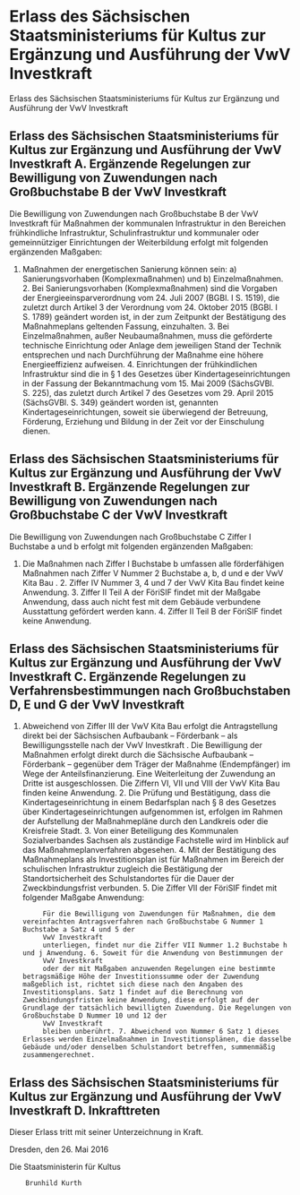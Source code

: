 # Erlass des Sächsischen Staatsministeriums für Kultus zur Ergänzung und Ausführung der VwV Investkraft 

Erlass des Sächsischen Staatsministeriums für Kultus zur Ergänzung und Ausführung der VwV Investkraft

## Erlass des Sächsischen Staatsministeriums für Kultus zur Ergänzung und Ausführung der VwV Investkraft  A. Ergänzende Regelungen zur Bewilligung von Zuwendungen nach Großbuchstabe B der VwV Investkraft

Die Bewilligung von Zuwendungen nach Großbuchstabe B der
        VwV Investkraft
        für Maßnahmen der kommunalen Infrastruktur in den Bereichen frühkindliche Infrastruktur, Schulinfrastruktur und kommunaler oder gemeinnütziger Einrichtungen der Weiterbildung erfolgt mit folgenden ergänzenden Maßgaben:

1. Maßnahmen der energetischen Sanierung können sein: a) Sanierungsvorhaben (Komplexmaßnahmen) und b) Einzelmaßnahmen. 2. Bei Sanierungsvorhaben (Komplexmaßnahmen) sind die Vorgaben der Energieeinsparverordnung vom 24. Juli 2007 (BGBl. I S. 1519), die zuletzt durch Artikel 3 der Verordnung vom 24. Oktober 2015 (BGBl. I S. 1789) geändert worden ist, in der zum Zeitpunkt der Bestätigung des Maßnahmeplans geltenden Fassung, einzuhalten. 3. Bei Einzelmaßnahmen, außer Neubaumaßnahmen, muss die geförderte technische Einrichtung oder Anlage dem jeweiligen Stand der Technik entsprechen und nach Durchführung der Maßnahme eine höhere Energieeffizienz aufweisen. 4. Einrichtungen der frühkindlichen Infrastruktur sind die in § 1 des
            Gesetzes über Kindertageseinrichtungen
            in der Fassung der Bekanntmachung vom 15. Mai 2009 (SächsGVBl. S. 225), das zuletzt durch Artikel 7 des Gesetzes vom 29. April 2015 (SächsGVBl. S. 349) geändert worden ist, genannten Kindertageseinrichtungen, soweit sie überwiegend der Betreuung, Förderung, Erziehung und Bildung in der Zeit vor der Einschulung dienen. 
## Erlass des Sächsischen Staatsministeriums für Kultus zur Ergänzung und Ausführung der VwV Investkraft  B. Ergänzende Regelungen zur Bewilligung von Zuwendungen nach Großbuchstabe C der VwV Investkraft

Die Bewilligung von Zuwendungen nach Großbuchstabe C Ziffer I Buchstabe a und b erfolgt mit folgenden ergänzenden Maßgaben:

1. Die Maßnahmen nach Ziffer I Buchstabe b umfassen alle förderfähigen Maßnahmen nach Ziffer V Nummer 2 Buchstabe a, b, d und e der
            VwV Kita Bau
            . 2. Ziffer IV Nummer 3, 4 und 7 der
            VwV Kita Bau
            findet keine Anwendung. 3. Ziffer II Teil A der
            FöriSIF
            findet mit der Maßgabe Anwendung, dass auch nicht fest mit dem Gebäude verbundene Ausstattung gefördert werden kann. 4. Ziffer II Teil B der
            FöriSIF
            findet keine Anwendung. 
## Erlass des Sächsischen Staatsministeriums für Kultus zur Ergänzung und Ausführung der VwV Investkraft  C. Ergänzende Regelungen zu Verfahrensbestimmungen nach Großbuchstaben D, E und G der VwV Investkraft

1. Abweichend von Ziffer III der
            VwV Kita Bau
            erfolgt die Antragstellung direkt bei der Sächsischen Aufbaubank – Förderbank – als Bewilligungsstelle nach der
            VwV Investkraft
            . Die Bewilligung der Maßnahmen erfolgt direkt durch die Sächsische Aufbaubank – Förderbank – gegenüber dem Träger der Maßnahme (Endempfänger) im Wege der Anteilsfinanzierung. Eine Weiterleitung der Zuwendung an Dritte ist ausgeschlossen. Die Ziffern VI, VII und VIII der
            VwV Kita Bau
            finden keine Anwendung. 2. Die Prüfung und Bestätigung, dass die Kindertageseinrichtung in einem Bedarfsplan nach § 8 des
            Gesetzes über Kindertageseinrichtungen
            aufgenommen ist, erfolgen im Rahmen der Aufstellung der Maßnahmepläne durch den Landkreis oder die Kreisfreie Stadt. 3. Von einer Beteiligung des Kommunalen Sozialverbandes Sachsen als zuständige Fachstelle wird im Hinblick auf das Maßnahmeplanverfahren abgesehen. 4. Mit der Bestätigung des Maßnahmeplans als Investitionsplan ist für Maßnahmen im Bereich der schulischen Infrastruktur zugleich die Bestätigung der Standortsicherheit des Schulstandortes für die Dauer der Zweckbindungsfrist verbunden. 5. Die Ziffer VII der
            FöriSIF
            findet mit folgender Maßgabe Anwendung:
            
            Für die Bewilligung von Zuwendungen für Maßnahmen, die dem vereinfachten Antragsverfahren nach Großbuchstabe G Nummer 1 Buchstabe a Satz 4 und 5 der
            VwV Investkraft
            unterliegen, findet nur die Ziffer VII Nummer 1.2 Buchstabe h und j Anwendung. 6. Soweit für die Anwendung von Bestimmungen der
            VwV Investkraft
            oder der mit Maßgaben anzuwenden Regelungen eine bestimmte betragsmäßige Höhe der Investitionssumme oder der Zuwendung maßgeblich ist, richtet sich diese nach den Angaben des Investitionsplans. Satz 1 findet auf die Berechnung von Zweckbindungsfristen keine Anwendung, diese erfolgt auf der Grundlage der tatsächlich bewilligten Zuwendung. Die Regelungen von Großbuchstabe D Nummer 10 und 12 der
            VwV Investkraft
            bleiben unberührt. 7. Abweichend von Nummer 6 Satz 1 dieses Erlasses werden Einzelmaßnahmen in Investitionsplänen, die dasselbe Gebäude und/oder denselben Schulstandort betreffen, summenmäßig zusammengerechnet. 
## Erlass des Sächsischen Staatsministeriums für Kultus zur Ergänzung und Ausführung der VwV Investkraft  D. Inkrafttreten

Dieser Erlass tritt mit seiner Unterzeichnung in Kraft.

Dresden, den 26. Mai 2016

Die Staatsministerin für Kultus
        
        Brunhild Kurth

